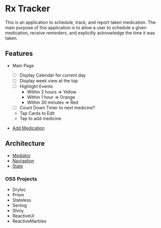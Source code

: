 # Rx Tracker
This is an application to schedule, track, and report taken medication.  The main purpose of this application is to allow a user to schedule a given medication, receive reminders, and explicitly acknowledge the time it was taken.

## Features
- Main Page
  - [ ] Display Calendar for current day
  - [ ] Display week view at the top
  - [ ] Highlight Events
    - Within 2 hours => Yellow
    - Within 1 hour => Orange
    - Within 30 minutes => Red
  - [ ] Count Down Timer to next medicine?
  - Tap Cards to Edit
  - Tap to add medicine

- [Add Medication](src/Rx.Tracker/Features/Medications/README.md)

## Architecture
- [Mediator](src/Rx.Tracker/Mediation/README.md)
- [Navigation](src/Rx.Tracker/Navigation/README.md)
- [State](src/Rx.Tracker/State/README.md)


### OSS Projects
- DryIoc
- Prism
- Stateless
- Serilog
- Shiny
- ReactiveUI
- ReactiveMarbles